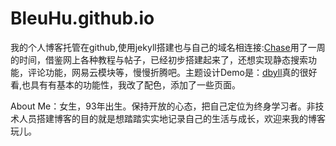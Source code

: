 # BleuHu.github.io
我的个人博客托管在github,使用jekyll搭建也与自己的域名相连接:[Chase](http://www.huyuning.com/)用了一周的时间，借鉴网上各种教程与帖子，已经初步搭建起来了，还想实现静态搜索功能，评论功能，网易云模块等，慢慢折腾吧。主题设计Demo是：[dbyll](https://github.com/dbtek/dbyll)真的很好看,也具有有基本的功能性，我改了配色，添加了一些页面。

About Me：女生，93年出生。保持开放的心态，把自己定位为终身学习者。非技术人员搭建博客的目的就是想踏踏实实地记录自己的生活与成长，欢迎来我的博客玩儿。




 



